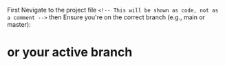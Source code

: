 First Nevigate to the project file 
`<!-- This will be shown as code, not as a comment -->`
then Ensure you're on the correct branch (e.g., main or master):
<!-- git checkout main  # or your active branch -->

# or your active branch
